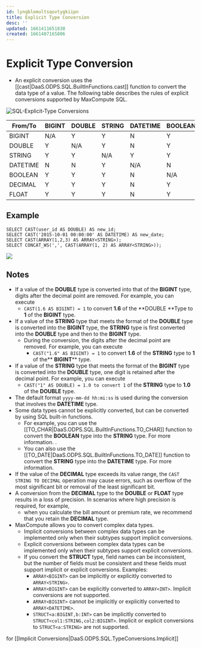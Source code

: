 ```yaml
---
id: lyngblomultsqovtygkiipn
title: Explicit Type Conversion
desc: ''
updated: 1661411651830
created: 1661407165806
---
```

# Explicit Type Conversion
- An explicit conversion uses the [[cast|DaaS.ODPS.SQL.BuiltInFunctions.cast]] function to convert the data type of a value. The following table describes the rules of explicit conversions supported by MaxCompute SQL.

![SQL-Explicit-Type Conversions](/assets/images/2022-08-25-13-54-41.png)

From/To | **BIGINT** | **DOUBLE** | **STRING** | **DATETIME** | **BOOLEAN** | **DECIMAL** | **FLOAT**
--------|--------|--------|--------|----------|---------|---------|------
BIGINT | N/A | Y | Y | N | Y | Y | Y
DOUBLE | Y | N/A | Y | N | Y | Y | Y
STRING | Y | Y | N/A | Y | Y | Y | Y
DATETIME | N | N | Y | N/A | N | N | N
BOOLEAN | Y | Y | Y | N | N/A | Y | Y
DECIMAL | Y | Y | Y | N | Y | N/A | Y
FLOAT | Y | Y | Y | N | Y | Y | N/A

## Example

```
SELECT CAST(user_id AS DOUBLE) AS new_id;
SELECT CAST('2015-10-01 00:00:00' AS DATETIME) AS new_date;
SELECT CAST(ARRAY(1,2,3) AS ARRAY<STRING>);
SELECT CONCAT_WS(',', CAST(ARRAY(1, 2) AS ARRAY<STRING>));
```
![](/assets/images/2022-08-25-14-36-17.png)

## Notes


- If a value of the **DOUBLE** type is converted into that of the **BIGINT** type, digits after the decimal point are removed. For example, you can execute 
    - `CAST(1.6 AS BIGINT) = 1` to convert **1.6** of the **DOUBLE **Type to **1** of the **BIGINT** type.
- If a value of the **STRING** type that meets the format of the **DOUBLE** type is converted into the **BIGINT** type, the **STRING** type is first converted into the **DOUBLE** type and then to the **BIGINT** type. 
    - During the conversion, the digits after the decimal point are removed. For example, you can execute 
        - `CAST("1.6" AS BIGINT) = 1` to convert **1.6** of the **STRING** type to **1** of the** **BIGINT**** type.
- If a value of the **STRING** type that meets the format of the **BIGINT** type is converted into the **DOUBLE** type, one digit is retained after the decimal point. For example, you can execute 
    - `CAST("1" AS DOUBLE) = 1.0 to convert 1` of the **STRING** type to **1.0** of the **DOUBLE** type.
- The default format `yyyy-mm-dd hh:mi:ss` is used during the conversion that involves the **DATETIME** type.
- Some data types cannot be explicitly converted, but can be converted by using SQL built-in functions. 
    - For example, you can use the [[TO_CHAR|DaaS.ODPS.SQL.BuiltInFunctions.TO_CHAR]] function to convert the **BOOLEAN** type into the **STRING** type. For more information. . 
    - You can also use the [[TO_DATE|DaaS.ODPS.SQL.BuiltInFunctions.TO_DATE]] function to convert the **STRING** type into the **DATETIME** type. For more information.
- If the value of the **DECIMAL** type exceeds its value range, the `CAST STRING TO DECIMAL` operation may cause errors, such as overflow of the most significant bit or removal of the least significant bit.
- A conversion from the **DECIMAL** type to the **DOUBLE** or **FLOAT** type results in a loss of precision. In scenarios where high precision is required, for example, 
    - when you calculate the bill amount or premium rate, we recommend that you retain the **DECIMAL** type.
- MaxCompute allows you to convert complex data types. 
    - Implicit conversions between complex data types can be implemented only when their subtypes support implicit conversions. 
    - Explicit conversions between complex data types can be implemented only when their subtypes support explicit conversions. 
    - If you convert the **STRUCT** type, field names can be inconsistent, but the number of fields must be consistent and these fields must support implicit or explicit conversions. Examples:
        - `ARRAY<BIGINT>` can be implicitly or explicitly converted to `ARRAY<STRING>`.
        - `ARRAY<BIGINT>` can be explicitly converted to `ARRAY<INT>`. Implicit conversions are not supported.
        - `ARRAY<BIGINT>` cannot be implicitly or explicitly converted to `ARRAY<DATETIME>`.
        - `STRUCT<a:BIGINT,b:INT>` can be implicitly converted to `STRUCT<col1:STRING,col2:BIGINT>`. Implicit or explicit conversions to `STRUCT<a:STRING>` are not supported.

for [[Implicit Conversions|DaaS.ODPS.SQL.TypeConversions.Implicit]]